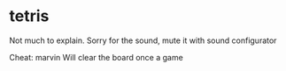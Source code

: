 # tetris

Not much to explain.
Sorry for the sound, mute it with sound configurator

Cheat: marvin
Will clear the board once a game

